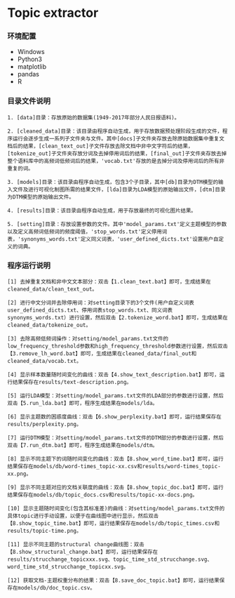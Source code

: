 # Topic extractor

### 环境配置
* Windows
* Python3
* matplotlib
* pandas
* R


### 目录文件说明

    1. [data]目录：存放原始的数据集(1949-2017年部分人民日报语料)。
    
    2. [cleaned_data]目录：该目录由程序自动生成，用于存放数据预处理阶段生成的文件，程序运行会逐步生成一系列子文件夹与文件。其中[docs]子文件夹存放去除原始数据集中重复文档后的结果，[clean_text_out]子文件存放去除文档中非中文字符后的结果，[tokenize_out]子文件夹存放分词及去掉停用词后的结果，[final_out]子文件夹存放去掉整个语料库中的高频词低频词后的结果，'vocab.txt'存放的是去掉分词及停用词后的所有非重复的词。
    
    3. [models]目录：该目录由程序自动生成，包含3个子目录，其中[db]目录为DTM模型的输入文件及进行可视化制图所需的结果文件，[lda]目录为LDA模型的原始输出文件，[dtm]目录为DTM模型的原始输出文件。
    
    4. [results]目录：该目录由程序自动生成，用于存放最终的可视化图片结果。
    
    5. [setting]目录：存放设置参数的文件。其中'model_params.txt'定义主题模型的参数以及定义高频词低频词的频度阈值，'stop_words.txt'定义停用词表，'synonyms_words.txt'定义同义词表，'user_defined_dicts.txt'设置用户自定义的词典。


### 程序运行说明

    [1] 去掉重复文档和非中文文本部分：双击【1.clean_text.bat】即可，生成结果在cleaned_data/clean_text_out。
    
    [2] 进行中文分词并去除停用词：对setting目录下的3个文件(用户自定义词表user_defined_dicts.txt、停用词表stop_words.txt、同义词表synonyms_words.txt）进行设置，然后双击【2.tokenize_word.bat】即可，生成结果在cleaned_data/tokenize_out。
    
    [3] 去除高频低频词操作：对setting/model_params.txt文件的low_frequency_threshold参数和high_frequency_threshold参数进行设置，然后双击【3.remove_lh_word.bat】即可，生成结果在cleaned_data/final_out和cleaned_data/vocab.txt。
    
    [4] 显示样本数量随时间变化的曲线：双击【4.show_text_description.bat】即可，运行结果保存在results/text-description.png。
    
    [5] 运行LDA模型：对setting/model_params.txt文件的LDA部分的参数进行设置，然后双击【5.run_lda.bat】即可，程序生成结果在models/lda。
    
    [6] 显示主题数的困惑度曲线：双击【6.show_perplexity.bat】即可，运行结果保存在results/perplexity.png。
    
    [7] 运行DTM模型：对setting/model_params.txt文件的DTM部分的参数进行设置，然后双击【7.run_dtm.bat】即可，程序生成结果在models/dtm。
    
    [8] 显示不同主题下的词随时间变化的曲线：双击【8.show_word_time.bat】即可，运行结果保存在models/db/word-times_topic-xx.csv和results/word-times_topic-xx.png。
    
    [9] 显示不同主题对应的文档关联度的曲线：双击【8.show_topic_doc.bat】即可，运行结果保存在models/db/topic_docs.csv和results/topic-xx-docs.png。
    
    [10] 显示主题随时间变化(包含其标准差)的曲线：对setting/model_params.txt文件的具体topic进行手动设置，以便于在曲线图中进行显示，然后双击【8.show_topic_time.bat】即可，运行结果保存在models/db/topic_times.csv和results/topic-time.png。
    
    [11] 显示不同主题的structural change曲线图：双击【8.show_structural_change.bat】即可，运行结果保存在results/strucchange_topicxxx.svg、topic_time_std_strucchange.svg、word_time_std_strucchange_topicxx.svg。
    
    [12] 获取文档-主题权重分布的结果：双击【8.save_doc_topic.bat】即可，运行结果保存在models/db/doc_topic.csv。